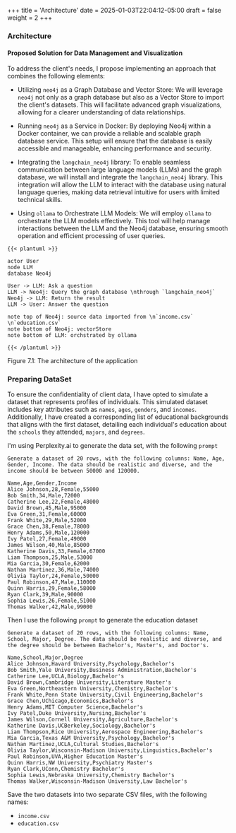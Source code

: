 +++
title = 'Architecture'
date = 2025-01-03T22:04:12-05:00
draft = false
weight = 2
+++

### Architecture

#### Proposed Solution for Data Management and Visualization

To address the client's needs, I propose implementing an approach that combines the following elements:

- Utilizing `neo4j` as a Graph Database and Vector Store: We will leverage `neo4j` not only as a graph database but also as a Vector Store to import the client's datasets. This will facilitate advanced graph visualizations, allowing for a clearer understanding of data relationships.

- Running `neo4j` as a Service in Docker: By deploying Neo4j within a Docker container, we can provide a reliable and scalable graph database service. This setup will ensure that the database is easily accessible and manageable, enhancing performance and security.

- Integrating the `langchain_neo4j` library: To enable seamless communication between large language models (LLMs) and the graph database, we will install and integrate the `langchain_neo4j` library. This integration will allow the LLM to interact with the database using natural language queries, making data retrieval intuitive for users with limited technical skills.

- Using `ollama` to Orchestrate LLM Models: We will employ `ollama` to orchestrate the LLM models effectively. This tool will help manage interactions between the LLM and the Neo4j database, ensuring smooth operation and efficient processing of user queries.


```plantuml
{{< plantuml >}}

actor User
node LLM
database Neo4j

User -> LLM: Ask a question
LLM -> Neo4j: Query the graph database \nthrough `langchain_neo4j`
Neo4j -> LLM: Return the result
LLM -> User: Answer the question

note top of Neo4j: source data imported from \n`income.csv` \n`education.csv`
note bottom of Neo4j: vectorStore
note bottom of LLM: orchstrated by ollama

{{< /plantuml >}}
```

Figure 7.1: The architecture of the application


### Preparing DataSet

<!-- Ref > https://gitlab.com/digiits/larklex/-/blob/main/docs/240815_fushun.md -->

To ensure the confidentiality of client data, I have opted to simulate a dataset that represents profiles of individuals. This simulated dataset includes key attributes such as `names`, `ages`, `genders`, and `incomes`. Additionally, I have created a corresponding list of educational backgrounds that aligns with the first dataset, detailing each individual's education about the `schools` they attended, `majors`, and `degrees`. 

I'm using Perplexity.ai to generate the data set, with the following `prompt`

```
Generate a dataset of 20 rows, with the following columns: Name, Age, Gender, Income. The data should be realistic and diverse, and the income should be between 50000 and 120000.
```

```csv
Name,Age,Gender,Income
Alice Johnson,28,Female,55000
Bob Smith,34,Male,72000
Catherine Lee,22,Female,48000
David Brown,45,Male,95000
Eva Green,31,Female,60000
Frank White,29,Male,52000
Grace Chen,38,Female,78000
Henry Adams,50,Male,120000
Ivy Patel,27,Female,49000
James Wilson,40,Male,85000
Katherine Davis,33,Female,67000
Liam Thompson,25,Male,53000
Mia Garcia,30,Female,62000
Nathan Martinez,36,Male,74000
Olivia Taylor,24,Female,50000
Paul Robinson,47,Male,110000
Quinn Harris,29,Female,58000
Ryan Clark,39,Male,90000
Sophia Lewis,26,Female,51000
Thomas Walker,42,Male,99000
```

Then I use the following `prompt` to generate the education dataset

```
Generate a dataset of 20 rows, with the following columns: Name, School, Major, Degree. The data should be realistic and diverse, and the degree should be between Bachelor's, Master's, and Doctor's.
```

```csv
Name,School,Major,Degree
Alice Johnson,Havard University,Psychology,Bachelor's
Bob Smith,Yale University,Business Administration,Bachelor's
Catherine Lee,UCLA,Biology,Bachelor's
David Brown,Cambridge University,Literature Master's 
Eva Green,Northeastern University,Chemistry,Bachelor's 
Frank White,Penn State University,Civil Engineering,Bachelor's 
Grace Chen,UChicago,Economics,Bachelor's 
Henry Adams,MIT Computer Science,Bachelor's 
Ivy Patel,Duke University,Nursing,Bachelor's 
James Wilson,Cornell University,Agriculture,Bachelor's 
Katherine Davis,UCBerkeley,Sociology,Bachelor's 
Liam Thompson,Rice University,Aerospace Engineering,Bachelor's 
Mia Garcia,Texas A&M University,Psychology,Bachelor's 
Nathan Martinez,UCLA,Cultural Studies,Bachelor's 
Olivia Taylor,Wisconsin-Madison University,Linguistics,Bachelor's 
Paul Robinson,UVA,Higher Education Master's 
Quinn Harris,NW University,Psychiatry Master's 
Ryan Clark,UConn,Chemistry Bachelor's 
Sophia Lewis,Nebraska University,Chemistry Bachelor's 
Thomas Walker,Wisconsin-Madison University,Law Bachelor's 
```

Save the two datasets into two separate CSV files, with the following names:

- `income.csv`
- `education.csv`

<!-- 
#### Hidden Appendix

```plantuml

actor User
node LLM
database Neo4j

User -> LLM: Ask a question
LLM -> Neo4j: Query the graph database \nthrough `langchain_neo4j`
Neo4j -> LLM: Return the result
LLM -> User: Answer the question

note top of Neo4j: source data imported from \n`income.csv` \n`education.csv`
note bottom of Neo4j: vectorStore
note bottom of LLM: orchstrated by ollama

``` -->
